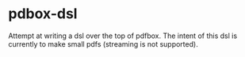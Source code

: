 # pdbox-dsl
Attempt at writing a dsl over the top of pdfbox.  The intent of this dsl is currently to make small pdfs (streaming is not supported).
